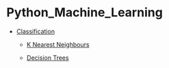 # Python_Machine_Learning

*   [Classification](./classification)

    *   [K Nearest Neighbours](./classification/kNearestNeighboursAlgo.py)
    
    *   [Decision Trees](./classification/decisionTreeAlgo.py)
     